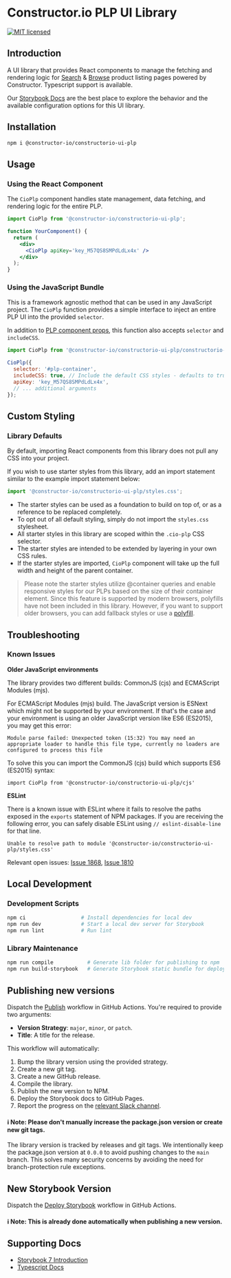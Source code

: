# Constructor.io PLP UI Library

[![MIT licensed](https://img.shields.io/badge/license-MIT-blue.svg)](https://github.com/Constructor-io/constructorio-ui-plp/blob/main/LICENSE)

## Introduction

A UI library that provides React components to manage the fetching and rendering logic for [Search](https://constructor.io/products/search/) & [Browse](https://constructor.io/products/browse/) product listing pages powered by Constructor. Typescript support is available.

Our [Storybook Docs](https://constructor-io.github.io/constructorio-ui-plp/?path=/docs/general-introduction--documentation) are the best place to explore the behavior and the available configuration options for this UI library.

## Installation

```bash
npm i @constructor-io/constructorio-ui-plp
```

## Usage

### Using the React Component

The `CioPlp` component handles state management, data fetching, and rendering logic for the entire PLP.

```jsx
import CioPlp from '@constructor-io/constructorio-ui-plp';

function YourComponent() {
  return (
    <div>
      <CioPlp apiKey='key_M57QS8SMPdLdLx4x' />
    </div>
  );
}
```

### Using the JavaScript Bundle

This is a framework agnostic method that can be used in any JavaScript project. The `CioPlp` function provides a simple interface to inject an entire PLP UI into the provided `selector`.

In addition to [PLP component props](https://constructor-io.github.io/constructorio-ui-plp/?path=/docs/plp-component--docs), this function also accepts `selector` and `includeCSS`.

```js
import CioPlp from '@constructor-io/constructorio-ui-plp/constructorio-ui-plp-bundled';

CioPlp({
  selector: '#plp-container',
  includeCSS: true, // Include the default CSS styles - defaults to true
  apiKey: 'key_M57QS8SMPdLdLx4x',
  // ... additional arguments
});
```

## Custom Styling

### Library Defaults

By default, importing React components from this library does not pull any CSS into your project.

If you wish to use starter styles from this library, add an import statement similar to the example import statement below:

```js
import '@constructor-io/constructorio-ui-plp/styles.css';
```

- The starter styles can be used as a foundation to build on top of, or as a reference to be replaced completely.
- To opt out of all default styling, simply do not import the `styles.css` stylesheet.
- All starter styles in this library are scoped within the `.cio-plp` CSS selector.
- The starter styles are intended to be extended by layering in your own CSS rules.
- If the starter styles are imported, `CioPlp` component will take up the full width and height of the parent container.

> Please note the starter styles utilize @container queries and enable responsive styles for our PLPs based on the size of their container element. Since this feature is supported by modern browsers, polyfills have not been included in this library. However, if you want to support older browsers, you can add fallback styles or use a [polyfill](https://github.com/GoogleChromeLabs/container-query-polyfill).

## Troubleshooting

### Known Issues

**Older JavaScript environments**

The library provides two different builds: CommonJS (cjs) and ECMAScript Modules (mjs).

For ECMAScript Modules (mjs) build. The JavaScript version is ESNext which might not be supported by your environment.
If that's the case and your environment is using an older JavaScript version like ES6 (ES2015), you may get this error:

`Module parse failed: Unexpected token (15:32)
You may need an appropriate loader to handle this file type, currently no loaders are configured to process this file`

To solve this you can import the CommonJS (cjs) build which supports ES6 (ES2015) syntax:

`import CioPlp from '@constructor-io/constructorio-ui-plp/cjs'`

**ESLint**

There is a known issue with ESLint where it fails to resolve the paths exposed in the `exports` statement of NPM packages. If you are receiving the following error, you can safely disable ESLint using `// eslint-disable-line` for that line.

`Unable to resolve path to module '@constructor-io/constructorio-ui-plp/styles.css'`

Relevant open issues: [Issue 1868](https://github.com/import-js/eslint-plugin-import/issues/1868), [Issue 1810](https://github.com/import-js/eslint-plugin-import/issues/1810)

## Local Development

### Development Scripts

```bash
npm ci                  # Install dependencies for local dev
npm run dev             # Start a local dev server for Storybook
npm run lint            # Run lint
```

### Library Maintenance

```bash
npm run compile           # Generate lib folder for publishing to npm
npm run build-storybook   # Generate Storybook static bundle for deploy with GitHub Pages
```

## Publishing new versions

Dispatch the [Publish](https://github.com/Constructor-io/constructorio-ui-plp/actions/workflows/publish.yml) workflow in GitHub Actions. You're required to provide two arguments:

- **Version Strategy**: `major`, `minor`, or `patch`.
- **Title**: A title for the release.

This workflow will automatically:

1. Bump the library version using the provided strategy.
2. Create a new git tag.
3. Create a new GitHub release.
4. Compile the library.
5. Publish the new version to NPM.
6. Deploy the Storybook docs to GitHub Pages.
7. Report the progress on the [relevant Slack channel](https://constructor.slack.com/archives/C061D3CFVR9).

#### ℹ️ Note: Please don't manually increase the package.json version or create new git tags.

The library version is tracked by releases and git tags. We intentionally keep the package.json version at `0.0.0` to avoid pushing changes to the `main` branch. This solves many security concerns by avoiding the need for branch-protection rule exceptions.

## New Storybook Version

Dispatch the [Deploy Storybook](https://github.com/Constructor-io/constructorio-ui-plp/actions/workflows/deploy-storybook.yml) workflow in GitHub Actions.

#### ℹ️ Note: This is already done automatically when publishing a new version.

## Supporting Docs

- [Storybook 7 Introduction](https://storybook.js.org/docs/7.0/react/get-started/introduction)
- [Typescript Docs](https://www.typescriptlang.org/docs/)
